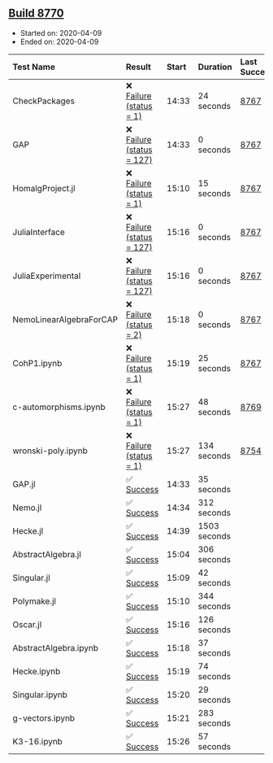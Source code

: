 ## [Build 8770](https://oscarci.mathematik.uni-kl.de/job/oscar/8770/)

* Started on: 2020-04-09
* Ended on: 2020-04-09

| Test Name    | Result | Start | Duration | Last Success | First Failure |
|:-------------|:-------|:------|:---------|:-------------|:--------------|
| CheckPackages | ❌ [Failure (status = 1)](https://oscarci.mathematik.uni-kl.de/job/oscar/8770/artifact/logs/build-8770/CheckPackages.log) | 14:33 | 24 seconds | [8767](https://oscarci.mathematik.uni-kl.de/job/oscar/8767/) | [8768](https://oscarci.mathematik.uni-kl.de/job/oscar/8768/) |
| GAP | ❌ [Failure (status = 127)](https://oscarci.mathematik.uni-kl.de/job/oscar/8770/artifact/logs/build-8770/GAP.log) | 14:33 | 0 seconds | [8767](https://oscarci.mathematik.uni-kl.de/job/oscar/8767/) | [8768](https://oscarci.mathematik.uni-kl.de/job/oscar/8768/) |
| HomalgProject.jl | ❌ [Failure (status = 1)](https://oscarci.mathematik.uni-kl.de/job/oscar/8770/artifact/logs/build-8770/HomalgProject.jl.log) | 15:10 | 15 seconds | [8767](https://oscarci.mathematik.uni-kl.de/job/oscar/8767/) | [8768](https://oscarci.mathematik.uni-kl.de/job/oscar/8768/) |
| JuliaInterface | ❌ [Failure (status = 127)](https://oscarci.mathematik.uni-kl.de/job/oscar/8770/artifact/logs/build-8770/JuliaInterface.log) | 15:16 | 0 seconds | [8767](https://oscarci.mathematik.uni-kl.de/job/oscar/8767/) | [8768](https://oscarci.mathematik.uni-kl.de/job/oscar/8768/) |
| JuliaExperimental | ❌ [Failure (status = 127)](https://oscarci.mathematik.uni-kl.de/job/oscar/8770/artifact/logs/build-8770/JuliaExperimental.log) | 15:16 | 0 seconds | [8767](https://oscarci.mathematik.uni-kl.de/job/oscar/8767/) | [8768](https://oscarci.mathematik.uni-kl.de/job/oscar/8768/) |
| NemoLinearAlgebraForCAP | ❌ [Failure (status = 2)](https://oscarci.mathematik.uni-kl.de/job/oscar/8770/artifact/logs/build-8770/NemoLinearAlgebraForCAP.log) | 15:18 | 0 seconds | [8767](https://oscarci.mathematik.uni-kl.de/job/oscar/8767/) | [8768](https://oscarci.mathematik.uni-kl.de/job/oscar/8768/) |
| CohP1.ipynb | ❌ [Failure (status = 1)](https://oscarci.mathematik.uni-kl.de/job/oscar/8770/artifact/logs/build-8770/CohP1.ipynb.log) | 15:19 | 25 seconds | [8767](https://oscarci.mathematik.uni-kl.de/job/oscar/8767/) | [8768](https://oscarci.mathematik.uni-kl.de/job/oscar/8768/) |
| c-automorphisms.ipynb | ❌ [Failure (status = 1)](https://oscarci.mathematik.uni-kl.de/job/oscar/8770/artifact/logs/build-8770/c-automorphisms.ipynb.log) | 15:27 | 48 seconds | [8769](https://oscarci.mathematik.uni-kl.de/job/oscar/8769/) | [8770](https://oscarci.mathematik.uni-kl.de/job/oscar/8770/) |
| wronski-poly.ipynb | ❌ [Failure (status = 1)](https://oscarci.mathematik.uni-kl.de/job/oscar/8770/artifact/logs/build-8770/wronski-poly.ipynb.log) | 15:27 | 134 seconds | [8754](https://oscarci.mathematik.uni-kl.de/job/oscar/8754/) | [8755](https://oscarci.mathematik.uni-kl.de/job/oscar/8755/) |
| GAP.jl | ✅ [Success](https://oscarci.mathematik.uni-kl.de/job/oscar/8770/artifact/logs/build-8770/GAP.jl.log) | 14:33 | 35 seconds |  |  |
| Nemo.jl | ✅ [Success](https://oscarci.mathematik.uni-kl.de/job/oscar/8770/artifact/logs/build-8770/Nemo.jl.log) | 14:34 | 312 seconds |  |  |
| Hecke.jl | ✅ [Success](https://oscarci.mathematik.uni-kl.de/job/oscar/8770/artifact/logs/build-8770/Hecke.jl.log) | 14:39 | 1503 seconds |  |  |
| AbstractAlgebra.jl | ✅ [Success](https://oscarci.mathematik.uni-kl.de/job/oscar/8770/artifact/logs/build-8770/AbstractAlgebra.jl.log) | 15:04 | 306 seconds |  |  |
| Singular.jl | ✅ [Success](https://oscarci.mathematik.uni-kl.de/job/oscar/8770/artifact/logs/build-8770/Singular.jl.log) | 15:09 | 42 seconds |  |  |
| Polymake.jl | ✅ [Success](https://oscarci.mathematik.uni-kl.de/job/oscar/8770/artifact/logs/build-8770/Polymake.jl.log) | 15:10 | 344 seconds |  |  |
| Oscar.jl | ✅ [Success](https://oscarci.mathematik.uni-kl.de/job/oscar/8770/artifact/logs/build-8770/Oscar.jl.log) | 15:16 | 126 seconds |  |  |
| AbstractAlgebra.ipynb | ✅ [Success](https://oscarci.mathematik.uni-kl.de/job/oscar/8770/artifact/logs/build-8770/AbstractAlgebra.ipynb.log) | 15:18 | 37 seconds |  |  |
| Hecke.ipynb | ✅ [Success](https://oscarci.mathematik.uni-kl.de/job/oscar/8770/artifact/logs/build-8770/Hecke.ipynb.log) | 15:19 | 74 seconds |  |  |
| Singular.ipynb | ✅ [Success](https://oscarci.mathematik.uni-kl.de/job/oscar/8770/artifact/logs/build-8770/Singular.ipynb.log) | 15:20 | 29 seconds |  |  |
| g-vectors.ipynb | ✅ [Success](https://oscarci.mathematik.uni-kl.de/job/oscar/8770/artifact/logs/build-8770/g-vectors.ipynb.log) | 15:21 | 283 seconds |  |  |
| K3-16.ipynb | ✅ [Success](https://oscarci.mathematik.uni-kl.de/job/oscar/8770/artifact/logs/build-8770/K3-16.ipynb.log) | 15:26 | 57 seconds |  |  |
